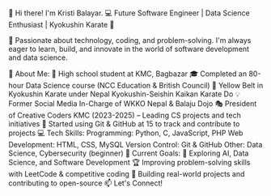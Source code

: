 👋 Hi there! I'm Kristi Balayar.
💻 Future Software Engineer | Data Science Enthusiast | Kyokushin Karate 🥋

🚀 Passionate about technology, coding, and problem-solving. I'm always eager to learn, build, and innovate in the world of software development and data science.

🔹 About Me:
🏫 High school student at KMC, Bagbazar
🎓 Completed an 80-hour Data Science course (NCC Education & British Council)
🥋 Yellow Belt in Kyokushin Karate under Nepal Kyokushin-Seishin Kaikan Karate Do
💡 Former Social Media In-Charge of WKKO Nepal & Balaju Dojo
🎭 President of Creative Coders KMC (2023-2025) – Leading CS projects and tech initiatives
🔗 Started using Git & GitHub at 15 to track and contribute to projects
💻 Tech Skills:
Programming: Python, C, JavaScript, PHP
Web Development: HTML, CSS, MySQL
Version Control: Git & GitHub
Other: Data Science, Cybersecurity (beginner)
📌 Current Goals:
🌱 Exploring AI, Data Science, and Software Development
🏆 Improving problem-solving skills with LeetCode & competitive coding
🎯 Building real-world projects and contributing to open-source
📫 Let's Connect!
